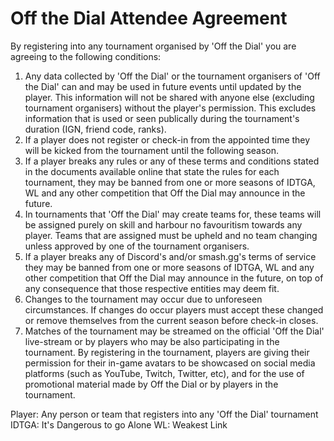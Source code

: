# Off the Dial Attendee Agreement

By registering into any tournament organised by 'Off the Dial' you are agreeing to the following conditions:

1. Any data collected by 'Off the Dial' or the tournament organisers of 'Off the Dial' can and may be used in future events until updated by the player. This information will not be shared with anyone else (excluding tournament organisers) without the player's permission. This excludes information that is used or seen publically during the tournament's duration (IGN, friend code, ranks).
2. If a player does not register or check-in from the appointed time they will be kicked from the tournament until the following season.
3. If a player breaks any rules or any of these terms and conditions stated in the documents available online that state the rules for each tournament, they may be banned from one or more seasons of IDTGA, WL and any other competition that Off the Dial may announce in the future.
4. In tournaments that 'Off the Dial' may create teams for, these teams will be assigned purely on skill and harbour no favouritism towards any player. Teams that are assigned must be upheld and no team changing unless approved by one of the tournament organisers.
5. If a player breaks any of Discord's and/or smash.gg's terms of service they may be banned from one or more seasons of IDTGA, WL and any other competition that Off the Dial may announce in the future, on top of any consequence that those respective entities may deem fit.
6. Changes to the tournament may occur due to unforeseen circumstances. If changes do occur players must accept these changed or remove themselves from the current season before check-in closes.
7. Matches of the tournament may be streamed on the official 'Off the Dial' live-stream or by players who may be also participating in the tournament. By registering in the tournament, players are giving their permission for their in-game avatars to be showcased on social media platforms (such as YouTube, Twitch, Twitter, etc), and for the use of promotional material made by Off the Dial or by players in the tournament.

Player: Any person or team that registers into any 'Off the Dial' tournament
IDTGA: It's Dangerous to go Alone
WL: Weakest Link
